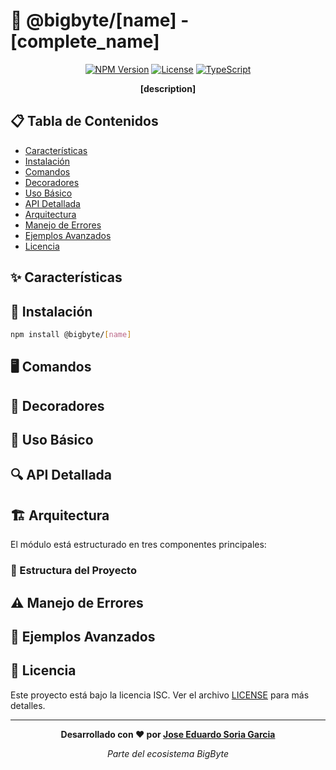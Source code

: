 # 🔄️ @bigbyte/[name] - [complete_name]

<div align="center">

[![NPM Version](https://img.shields.io/badge/version-0.1.0-blue.svg)](https://www.npmjs.com/package/@bigbyte/[name])
[![License](https://img.shields.io/badge/license-ISC-green.svg)](LICENSE)
[![TypeScript](https://img.shields.io/badge/TypeScript-5.9-blue.svg)](https://www.typescriptlang.org/)

**[description]**

</div>

## 📋 Tabla de Contenidos

- [Características](#-características)
- [Instalación](#-instalación)
- [Comandos](#-comandos)
- [Decoradores](#-decoradores)
- [Uso Básico](#-uso-básico)
- [API Detallada](#-api-detallada)
- [Arquitectura](#-arquitectura)
- [Manejo de Errores](#-manejo-de-errores)
- [Ejemplos Avanzados](#-ejemplos-avanzados)
- [Licencia](#-licencia)

## ✨ Características
<!-- * Lista de caracteristicas exportadas por la libreria -->

## 🚀 Instalación

```bash
npm install @bigbyte/[name]
```

## 🖥️ Comandos

<!-- Lista de Comandos nuevos o editados para añadirle nuevos flags -->

<!-- ejemplo:  -->
<!-- ### run 

descripcion simple del comando

### --watch

**[ENVIRONMENT_KEY]** // si tiene

descripcion del flag -->

## 🤖 Decoradores
<!-- Lista de los decoradores: que hacen y sus inputs y configuraciones. Indicar si tienen que respetar algun orden -->

## 🔧 Uso Básico
<!-- * Descripcion de los usos basicos y concretos de los elementos exportados por la libreria -->

## 🔍 API Detallada
<!-- Detalle de los elementos y los metodos principales exportados por la libreria -->

## 🏗️ Arquitectura

El módulo está estructurado en tres componentes principales:

### 📁 Estructura del Proyecto

<!-- Estructura del proyecto, ejemplo:
```
src/
├── container/
│   └── CtxStore.ts          # Contenedor principal de valores
├── model/
│   └── StoreValue.ts        # Modelo de valor almacenado
├── service/
│   └── ValueStore.ts        # Servicio para operaciones programáticas
└── constant/
    └── index.ts             # Constantes del módulo
``` -->

## ⚠️ Manejo de Errores
<!-- Lista de excepciones exportados o gestionadas por la libreria -->

## 🔧 Ejemplos Avanzados
<!-- Algunos ejemplos mas avanzados de uso de la libreira -->

## 📄 Licencia

Este proyecto está bajo la licencia ISC. Ver el archivo [LICENSE](LICENSE) para más detalles.

---

<div align="center">

**Desarrollado con ❤️ por [Jose Eduardo Soria Garcia](mailto:alarifeproyect@gmail.com)**

*Parte del ecosistema BigByte*

</div>
